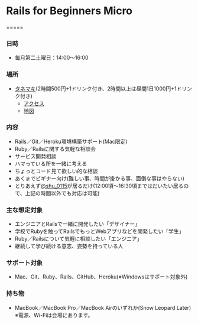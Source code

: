 # Rails for Beginners Micro

=====

### 日時

* 毎月第二土曜日：14:00〜16:00

### 場所

* [タネマキ](http://tane-maki.net/)(2時間500円+1ドリンク付き、2時間以上は昼間1日1000円+1ドリンク付き)
  * [アクセス](http://tane-maki.net/access/)
  * [地図](https://maps.google.co.jp/maps?q=%E3%82%BF%E3%83%8D%E3%83%9E%E3%82%AD&ie=UTF-8&ei=Qdx4UP6hN4vFmQXFlICoAg&ved=0CAsQ_AUoAg)

### 内容

  * Rails／Git／Heroku環境構築サポート(Mac限定)
  * Ruby／Railsに関する気軽な相談会
  * サービス開発相談
  * ハマっている所を一緒に考える
  * ちょっとコード見て欲しい的な相談
  * あくまでビギナー向け(難しい事、時間が掛かる事、面倒な事はやらない)
  * とりあえず[@shu_0115](https://twitter.com/shu_0115)が居るだけ(12:00頃〜16:30頃まではだいたい居るので、上記の時間以外でも対応は可能)

### 主な想定対象

* エンジニアとRailsで一緒に開発したい「デザイナー」
* 学校でRubyを触ってRailsでもっとWebアプリなどを開発したい「学生」
* Ruby／Railsについて気軽に相談したい「エンジニア」
* 継続して学び続ける意志、姿勢を持っている人

### サポート対象

* Mac、Git、Ruby、Rails、GitHub、Heroku(※Windowsはサポート対象外)

### 持ち物

* MacBook／MacBook Pro／MacBook Airのいずれか(Snow Leopard Later)  
  ※電源、Wi-Fiは会場にあります。
